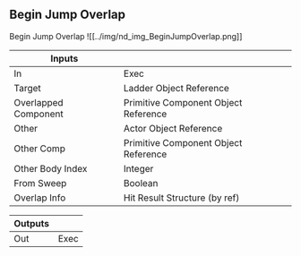 ## Begin Jump Overlap
Begin Jump Overlap
![[../img/nd_img_BeginJumpOverlap.png]]

|Inputs||
|--|--|
| In | Exec |
| Target | Ladder Object Reference |
| Overlapped Component | Primitive Component Object Reference |
| Other | Actor Object Reference |
| Other Comp | Primitive Component Object Reference |
| Other Body Index | Integer |
| From Sweep | Boolean |
| Overlap Info | Hit Result Structure (by ref) |

|Outputs||
|--|--|
| Out | Exec |
